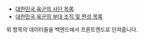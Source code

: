 

- [대한민국 육군의 사단 목록](https://ko.wikipedia.org/wiki/%EB%8C%80%ED%95%9C%EB%AF%BC%EA%B5%AD_%EC%9C%A1%EA%B5%B0%EC%9D%98_%EC%82%AC%EB%8B%A8_%EB%AA%A9%EB%A1%9D)
- [대한민국 육군의 부대 조직 및 편성 목록](https://ko.wikipedia.org/wiki/%EB%8C%80%ED%95%9C%EB%AF%BC%EA%B5%AD_%EC%9C%A1%EA%B5%B0%EC%9D%98_%EB%B6%80%EB%8C%80_%EC%A1%B0%EC%A7%81_%EB%B0%8F_%ED%8E%B8%EC%84%B1_%EB%AA%A9%EB%A1%9D)

위 항목의 데이터들을 백엔드에서 프론트엔드로 던져줍니다.